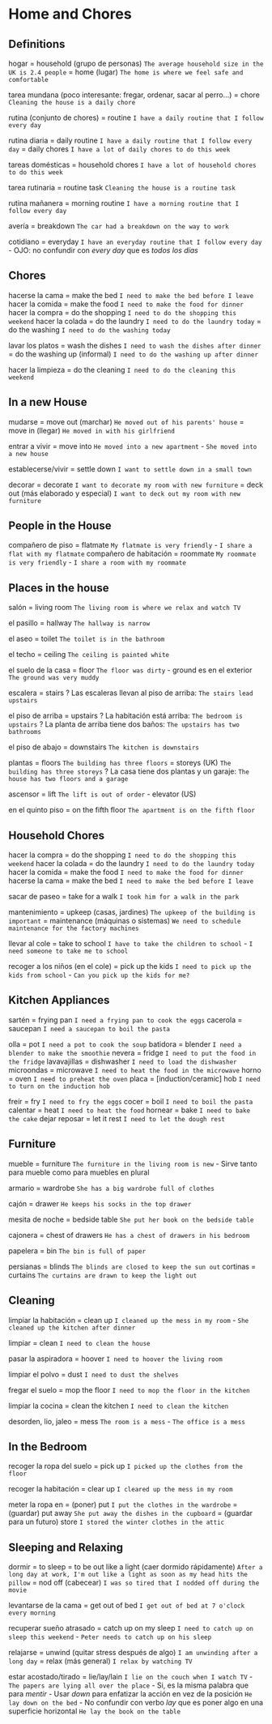 # Home and Chores

## Definitions

hogar
    = household (grupo de personas) `The average household size in the UK is 2.4 people`
    = home (lugar) `The home is where we feel safe and comfortable`

tarea mundana (poco interesante: fregar, ordenar, sacar al perro...)
    = chore `Cleaning the house is a daily chore`

rutina (conjunto de chores) = routine `I have a daily routine that I follow every day`

rutina diaria
    = daily routine `I have a daily routine that I follow every day`
    = daily chores `I have a lot of daily chores to do this week`

tareas domésticas
    = household chores `I have a lot of household chores to do this week`

tarea rutinaria = routine task `Cleaning the house is a routine task`

rutina mañanera = morning routine `I have a morning routine that I follow every day`

avería = breakdown `The car had a breakdown on the way to work`

cotidiano = everyday `I have an everyday routine that I follow every day`
    - OJO: no confundir con _every day_ que es _todos los días_

## Chores

hacerse la cama = make the bed `I need to make the bed before I leave`
hacer la comida = make the food `I need to make the food for dinner`
hacer la compra = do the shopping `I need to do the shopping this weekend`
hacer la colada
    = do the laundry `I need to do the laundry today`
    = do the washing `I need to do the washing today`

lavar los platos
    = wash the dishes `I need to wash the dishes after dinner`
    = do the washing up (informal) `I need to do the washing up after dinner`

hacer la limpieza = do the cleaning `I need to do the cleaning this weekend`

## In a new House

mudarse
    = move out (marchar) `He moved out of his parents' house`
    = move in (llegar) `He moved in with his girlfriend`

entrar a vivir = move into `He moved into a new apartment` - `She moved into a new house`

establecerse/vivir = settle down `I want to settle down in a small town`

decorar
    = decorate `I want to decorate my room with new furniture`
    = deck out (más elaborado y especial) `I want to deck out my room with new furniture`

## People in the House

compañero de piso = flatmate `My flatmate is very friendly` - `I share a flat with my flatmate`
compañero de habitación = roommate `My roommate is very friendly` - `I share a room with my roommate`


## Places in the house

salón = living room `The living room is where we relax and watch TV`

el pasillo = hallway `The hallway is narrow`


el aseo = toilet `The toilet is in the bathroom`

el techo = ceiling `The ceiling is painted white`

el suelo de la casa
    = floor `The floor was dirty`
       - ground es en el exterior `The ground was very muddy`

escalera = stairs
    ? Las escaleras llevan al piso de arriba: `The stairs lead upstairs`

el piso de arriba = upstairs
    ? La habitación está arriba: `The bedroom is upstairs`
    ? La planta de arriba tiene dos baños: `The upstairs has two bathrooms`

el piso de abajo = downstairs `The kitchen is downstairs`

plantas
    = floors `The building has three floors`
    = storeys (UK) `The building has three storeys`
    ? La casa tiene dos plantas y un garaje: `The house has two floors and a garage`

ascensor = lift `The lift is out of order`
    - elevator (US)

en el quinto piso = on the fifth floor `The apartment is on the fifth floor`

## Household Chores

hacer la compra = do the shopping `I need to do the shopping this weekend`
hacer la colada = do the laundry `I need to do the laundry today`
hacer la comida = make the food `I need to make the food for dinner`
hacerse la cama = make the bed `I need to make the bed before I leave`

sacar de paseo = take <sbody> for a walk `I took him for a walk in the park`

mantenimiento
    = upkeep (casas, jardines) `The upkeep of the building is important`
    = maintenance (máquinas o sistemas) `We need to schedule maintenance for the factory machines`

llevar al cole = take to school `I have to take the children to school` - `I need someone to take me to school`

recoger a los niños (en el cole) = pick up the kids `I need to pick up the kids from school` - `Can you pick up the kids for me?`

## Kitchen Appliances


sartén = frying pan `I need a frying pan to cook the eggs`
cacerola = saucepan `I need a saucepan to boil the pasta`

olla = pot `I need a pot to cook the soup`
batidora = blender `I need a blender to make the smoothie`
nevera = fridge `I need to put the food in the fridge`
lavavajillas = dishwasher `I need to load the dishwasher`
microondas = microwave `I need to heat the food in the microwave`
horno = oven `I need to preheat the oven`
placa = [induction/ceramic] hob `I need to turn on the induction hob`

freír = fry `I need to fry the eggs`
cocer = boil `I need to boil the pasta`
calentar = heat `I need to heat the food`
hornear = bake `I need to bake the cake`
dejar reposar = let it rest `I need to let the dough rest`


## Furniture

mueble = furniture `The furniture in the living room is new`
    - Sirve tanto para mueble como para muebles en plural

armario = wardrobe `She has a big wardrobe full of clothes`

cajón = drawer `He keeps his socks in the top drawer`

mesita de noche = bedside table `She put her book on the bedside table`

cajonera = chest of drawers `He has a chest of drawers in his bedroom`

papelera = bin `The bin is full of paper`

persianas = blinds `The blinds are closed to keep the sun out`
cortinas = curtains `The curtains are drawn to keep the light out`

## Cleaning

limpiar la habitación
    = clean up `I cleaned up the mess in my room` - `She cleaned up the kitchen after dinner`

limpiar = clean `I need to clean the house`

pasar la aspiradora = hoover `I need to hoover the living room`

limpiar el polvo = dust `I need to dust the shelves`

fregar el suelo = mop the floor `I need to mop the floor in the kitchen`

limpiar la cocina = clean the kitchen `I need to clean the kitchen`

desorden, lio, jaleo = mess `The room is a mess` - `The office is a mess`

## In the Bedroom

recoger la ropa del suelo
    = pick up `I picked up the clothes from the floor`

recoger la habitación
    = clear up `I cleared up the mess in my room`

meter la ropa en
    = (poner) put `I put the clothes in the wardrobe`
    = (guardar) put away `She put away the dishes in the cupboard`
    = (guardar para un futuro) store `I stored the winter clothes in the attic`


## Sleeping and Relaxing

dormir
    = to sleep
    = to be out like a light (caer dormido rápidamente) `After a long day at work, I'm out like a light as soon as my head hits the pillow`
    = nod off (cabecear) `I was so tired that I nodded off during the movie`

levantarse de la cama = get out of bed `I get out of bed at 7 o'clock every morning`

recuperar sueño atrasado = catch up on my sleep `I need to catch up on sleep this weekend` - `Peter needs to catch up on his sleep`

relajarse
    = unwind (quitar stress después de algo) `I am unwinding after a long day`
    = relax (más general) `I relax by watching TV`

estar acostado/tirado
    = lie/lay/lain `I lie on the couch when I watch TV` - `The papers are lying all over the place`
        - Si, es la misma palabra que para _mentir_
        - Usar _down_ para enfatizar la acción en vez de la posición `He lay down on the bed`
        - No confundir con verbo _lay_ que es poner algo en una superficie horizontal `He lay the book on the table`
